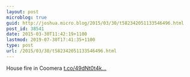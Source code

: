 ```yaml
---
layout: post
microblog: true
guid: http://joshua.micro.blog/2015/03/30/t582342051133546496.html
post_id: 38541
date: 2015-03-30T11:42:19+1100
lastmod: 2019-07-30T17:41:35+1100
type: post
url: /2015/03/30/t582342051133546496.html
---
```

House fire in Coomera [t.co/49dNt0t4k...](http://t.co/49dNt0t4kC)
